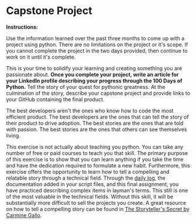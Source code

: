 # Capstone Project
**Instructions:** 

Use the information learned over the past three months to come up with a project using python. There are no limitations on the project or it's scope. If you cannot complete the project in the two days provided, then continue to work on it until it's complete.

This is your time to solidify your learning and creating something you are passionate about. **Once you complete your project, write an article for your LinkedIn profile describing your progress through the 100 Days of Python.** Tell the story of your quest for pythonic greatness. At the culmination of the story, describe your capstone project and provide links to your GitHub containing the final product.

The best developers aren't the ones who know how to code the most efficient product. The best developers are the ones that can tell the story of their product to drive adoption. The best stories are the ones that are told with passion. The best stories are the ones that others can see themselves living.

This exercise is not actually about teaching you python. You can take any number of free or paid courses to teach you that skill. The primary purpose of this exercise is to show that you can learn anything if you take the time and have the dedication required to formulate a new habit. Furthermore, this exercise offers the opportunity to learn how to tell a compelling and relatable story through a technical field. Through the [daily log](../master/log.md), the documentation added in your script files, and this final assignment, you have practiced describing complex items in layman's terms. This still is one of the most valuable in the technical fields. Without this skill, it will be substantially more difficult to sell the projects you create. A great resource on how to tell a compelling story can be found in [The Storyteller's Secret by Carmine Gallo](https://www.amazon.com/Storytellers-Secret-Speakers-Business-Legends/dp/1250072239). 
